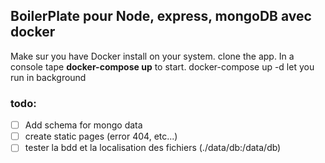 ## BoilerPlate pour Node, express, mongoDB avec docker

Make sur you have Docker install on your system.
clone the app.
In a console tape **docker-compose up** to start.
docker-compose up -d let you run in background

### todo:

- [ ] Add schema for mongo data
- [ ] create static pages (error 404, etc...)
- [ ] tester la bdd et la localisation des fichiers (./data/db:/data/db)
